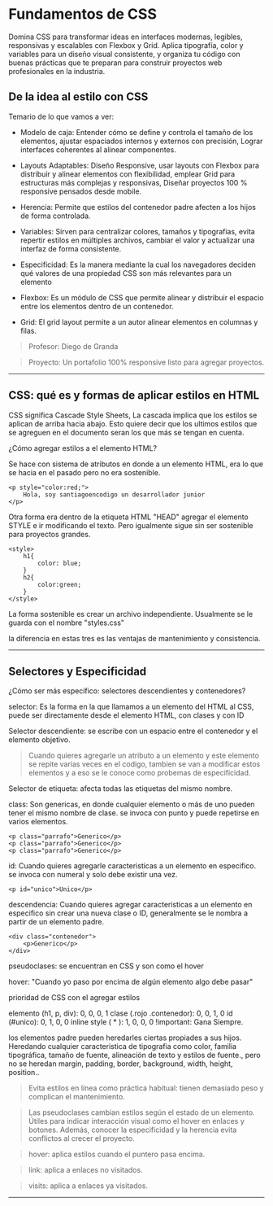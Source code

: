 # Fundamentos de CSS

Domina CSS para transformar ideas en interfaces modernas, legibles, responsivas y escalables con Flexbox y Grid. Aplica tipografía, color y variables para un diseño visual consistente, y organiza tu código con buenas prácticas que te preparan para construir proyectos web profesionales en la industria.

## De la idea al estilo con CSS

Temario de lo que vamos a ver:

+ Modelo de caja: Entender cómo se define y controla el tamaño de los elementos, ajustar espaciados internos y externos con precisión, Lograr interfaces coherentes al alinear componentes.

+ Layouts Adaptables: Diseño Responsive, usar layouts con Flexbox para distribuir y alinear elementos con flexibilidad, emplear Grid para estructuras más complejas y responsivas, Diseñar proyectos 100 % responsive pensados desde mobile.

+ Herencia: Permite que estilos del contenedor padre afecten a los hijos de forma controlada.

+ Variables: Sirven para centralizar colores, tamaños y tipografias, evita repertir estilos en múltiples archivos, cambiar el valor y actualizar una interfaz de forma consistente.

+ Especificidad: Es la manera mediante la cual los navegadores deciden qué valores de una propiedad CSS son más relevantes para un elemento

+ Flexbox: Es un módulo de CSS que permite alinear y distribuir el espacio entre los elementos dentro de un contenedor.

+ Grid: El grid layout permite a un autor alinear elementos en columnas y filas.

>Profesor: Diego de Granda

>Proyecto: Un portafolio 100% responsive listo para agregar proyectos.

---

## CSS: qué es y formas de aplicar estilos en HTML

CSS significa Cascade Style Sheets, La cascada implica que los estilos se aplican de arriba hacia abajo. Esto quiere decir que los ultimos estilos que se agreguen en el documento seran los que más se tengan en cuenta. 

<!-- cuáles son las tres formas de aplicar estilos en HTML. -->

¿Cómo agregar estilos a el elemento HTML?

Se hace con sistema de atributos en donde a un elemento HTML, era lo que se hacia en el pasado pero no era sostenible.

    <p style="color:red;">
        Hola, soy santiagoencodigo un desarrollador junior
    </p>

Otra forma era dentro de la etiqueta HTML "HEAD" agregar el elemento STYLE e ir modificando el texto. Pero igualmente sigue sin ser sostenible para proyectos grandes.

    <style>
        h1{
            color: blue;
        }
        h2{
            color:green;
        }
    </style>

La forma sostenible es crear un archivo independiente. Usualmente se le guarda con el nombre "styles.css" 

la diferencia en estas tres es las ventajas de mantenimiento y consistencia.

---

## Selectores y Especificidad

¿Cómo ser más específico: selectores descendientes y contenedores?

selector: Es la forma en la que llamamos a un elemento del HTML al CSS, puede ser directamente desde el elemento HTML, con clases y con ID

Selector descendiente: se escribe con un espacio entre el contenedor y el elemento objetivo.

>Cuando quieres agregarle un atributo a un elemento y este elemento se repite varias veces en el codigo, tambien se van a modificar estos elementos y a eso se le conoce como probemas de especificidad.

Selector de etiqueta: afecta todas las etiquetas del mismo nombre.


class: Son genericas, en donde cualquier elemento o más de uno pueden tener el mismo nombre de clase. se invoca con punto y puede repetirse en varios elementos.

    <p class="parrafo">Generico</p>
    <p class="parrafo">Generico</p>
    <p class="parrafo">Generico</p>

id: Cuando quieres agregarle caracteristicas a un elemento en especifico. se invoca con numeral y solo debe existir una vez.

    <p id="unico">Unico</p>

descendencia: Cuando quieres agregar caracteristicas a un elemento en especifico sin crear una nueva clase o ID, generalmente se le nombra a partir de un elemento padre.

    <div class="contenedor">
        <p>Generico</p>
    </div>

pseudoclases: se encuentran en CSS y son como el hover

hover: "Cuando yo paso por encima de algún elemento algo debe pasar"

prioridad de CSS con el agregar estilos

elemento (h1, p, div): 0, 0, 0, 1
clase (.rojo .contenedor): 0, 0, 1, 0
id (#unico): 0, 1, 0, 0
inline style ( * ): 1, 0, 0, 0
!important: Gana Siempre.

los elementos padre pueden heredarles ciertas propiades a sus hijos. Heredando cualquier caracteristica de tipografia como color, familia tipográfica, tamaño de fuente, alineación de texto y estilos de fuente., pero no se heredan margin, padding, border, background, width, height, position..

>Evita estilos en línea como práctica habitual: tienen demasiado peso y complican el mantenimiento.

>Las pseudoclases cambian estilos según el estado de un elemento. Útiles para indicar interacción visual como el hover en enlaces y botones. Además, conocer la especificidad y la herencia evita conflictos al crecer el proyecto.

> hover: aplica estilos cuando el puntero pasa encima.

> link: aplica a enlaces no visitados.

> visits: aplica a enlaces ya visitados.

---

